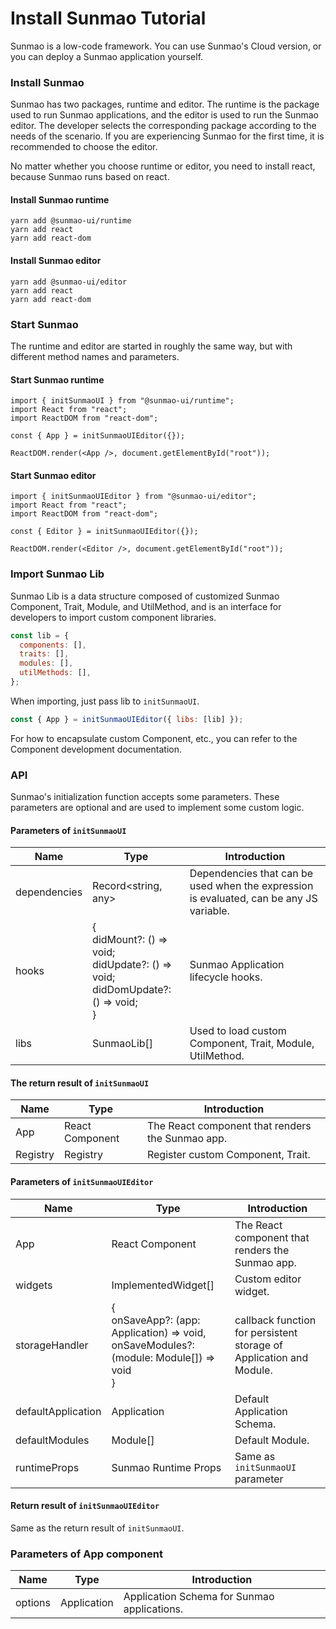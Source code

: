 # Install Sunmao Tutorial

Sunmao is a low-code framework. You can use Sunmao's Cloud version, or you can deploy a Sunmao application yourself.

### Install Sunmao

Sunmao has two packages, runtime and editor. The runtime is the package used to run Sunmao applications, and the editor is used to run the Sunmao editor. The developer selects the corresponding package according to the needs of the scenario. If you are experiencing Sunmao for the first time, it is recommended to choose the editor.

No matter whether you choose runtime or editor, you need to install react, because Sunmao runs based on react.

#### Install Sunmao runtime

````
yarn add @sunmao-ui/runtime
yarn add react
yarn add react-dom
````

#### Install Sunmao editor

````
yarn add @sunmao-ui/editor
yarn add react
yarn add react-dom
````

### Start Sunmao

The runtime and editor are started in roughly the same way, but with different method names and parameters.

#### Start Sunmao runtime

````
import { initSunmaoUI } from "@sunmao-ui/runtime";
import React from "react";
import ReactDOM from "react-dom";

const { App } = initSunmaoUIEditor({});

ReactDOM.render(<App />, document.getElementById("root"));
````

#### Start Sunmao editor

````
import { initSunmaoUIEditor } from "@sunmao-ui/editor";
import React from "react";
import ReactDOM from "react-dom";

const { Editor } = initSunmaoUIEditor({});

ReactDOM.render(<Editor />, document.getElementById("root"));
````

### Import Sunmao Lib

Sunmao Lib is a data structure composed of customized Sunmao Component, Trait, Module, and UtilMethod, and is an interface for developers to import custom component libraries.

````javascript
const lib = {
  components: [],
  traits: [],
  modules: [],
  utilMethods: [],
};
````

When importing, just pass lib to `initSunmaoUI`.

````javascript
const { App } = initSunmaoUIEditor({ libs: [lib] });
````

For how to encapsulate custom Component, etc., you can refer to the Component development documentation.

### API

Sunmao's initialization function accepts some parameters. These parameters are optional and are used to implement some custom logic.

#### Parameters of `initSunmaoUI`

| Name         | Type                                                                                                 | Introduction                                                                            |
| ------------ | ---------------------------------------------------------------------------------------------------- | --------------------------------------------------------------------------------------- |
| dependencies | Record<string, any>                                                                                  | Dependencies that can be used when the expression is evaluated, can be any JS variable. |
| hooks        | {<br /> didMount?: () => void;<br /> didUpdate?: () => void;<br /> didDomUpdate?: () => void;<br />} | Sunmao Application lifecycle hooks.                                                     |
| libs         | SunmaoLib[]                                                                                          | Used to load custom Component, Trait, Module, UtilMethod.                               |

#### The return result of `initSunmaoUI`

| Name     | Type            | Introduction                                     |
| -------- | --------------- | ------------------------------------------------ |
| App      | React Component | The React component that renders the Sunmao app. |
| Registry | Registry        | Register custom Component, Trait.                |

#### Parameters of `initSunmaoUIEditor`

| Name               | Type                                                                                                  | Introduction                                                        |
| ------------------ | ----------------------------------------------------------------------------------------------------- | ------------------------------------------------------------------- |
| App                | React Component                                                                                       | The React component that renders the Sunmao app.                    |
| widgets            | ImplementedWidget[]                                                                                   | Custom editor widget.                                               |
| storageHandler     | {<br />onSaveApp?: (app: Application) => void,<br />onSaveModules?: (module: Module[]) => void<br />} | callback function for persistent storage of Application and Module. |
| defaultApplication | Application                                                                                           | Default Application Schema.                                         |
| defaultModules     | Module[]                                                                                              | Default Module.                                                     |
| runtimeProps       | Sunmao Runtime Props                                                                                  | Same as `initSunmaoUI` parameter                                    |

#### Return result of `initSunmaoUIEditor`

Same as the return result of `initSunmaoUI`.

### Parameters of App component

| Name    | Type        | Introduction                                |
| ------- | ----------- | ------------------------------------------- |
| options | Application | Application Schema for Sunmao applications. |
